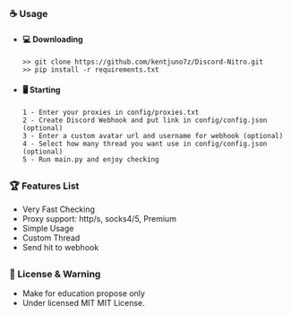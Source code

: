 
##  


### ☕ Usage  
- #### 💻 Downloading
     ```
    >> git clone https://github.com/kentjuno7z/Discord-Nitro.git
    >> pip install -r requirements.txt
    ```
- #### 🖥️ Starting
      1 - Enter your proxies in config/proxies.txt
      2 - Create Discord Webhook and put link in config/config.json (optional)
      3 - Enter a custom avatar url and username for webhook (optional)
      4 - Select how many thread you want use in config/config.json (optional)
      5 - Run main.py and enjoy checking

##  

### 🏆 Features List
- Very Fast Checking
- Proxy support: http/s, socks4/5, Premium
- Simple Usage
- Custom Thread
- Send hit to webhook



##  

### 📜 License & Warning
- Make for education propose only
- Under licensed MIT MIT License.

##  
